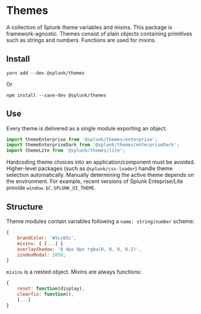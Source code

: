 # Themes

A collection of Splunk theme variables and mixins. This package is framework-agnostic. Themes consist
of plain objects containing primitives such as strings and numbers. Functions are used for mixins.

## Install
```
yarn add --dev @splunk/themes
```
Or
```
npm install --save-dev @splunk/themes
```

## Use

Every theme is delivered as a single module exporting an object.

```js
import themeEnterprise from '@splunk/themes/enterprise';
import themeEnterpriseDark from '@splunk/themes/enterpriseDark';
import themeLite from '@splunk/themes/lite';
```

Hardcoding theme choices into an application/component must be avoided. Higher-level packages
(such as `@splunk/css-loader`) handle theme selection automatically. Manually determining the
active theme depends on the environment. For example, recent versions of Splunk Enteprise/Lite
provide `window.$C.SPLUNK_UI_THEME`.

## Structure

Theme modules contain variables following a `name: string|number` scheme:
```js
{
    brandColor: '#5cc05c',
    mixins: { [...] }
    overlayShadow: '0 4px 8px rgba(0, 0, 0, 0.2)',
    zindexModal: 1050,
}
```

`mixins` is a nested object. Mixins are always functions:
```js
{
    reset: function(display),
    clearfix: function(),
    [...]
}
```
